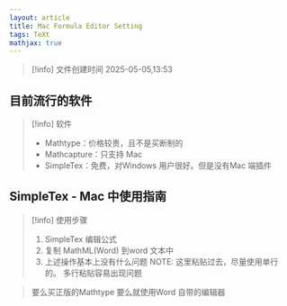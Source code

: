 ```yaml
---
layout: article
title: Mac Formula Editor Setting
tags: TeXt
mathjax: true
---
```

> [!info] 文件创建时间
> 2025-05-05,13:53

## 目前流行的软件
> [!info] 软件
> - Mathtype：价格较贵，且不是买断制的
> - Mathcapture：只支持 Mac 
> - SimpleTex：免费，对Windows 用户很好。但是没有Mac 端插件

## SimpleTex - Mac 中使用指南
> [!info] 使用步骤
> 1. SimpleTex 编辑公式
> 2. 复制 MathML(Word) 到word 文本中
> 3. 上述操作基本上没有什么问题
>  NOTE:
>  这里粘贴过去，尽量使用单行的。
>  多行粘贴容易出现问题

 > 要么买正版的Mathtype 要么就使用Word 自带的编辑器
 
